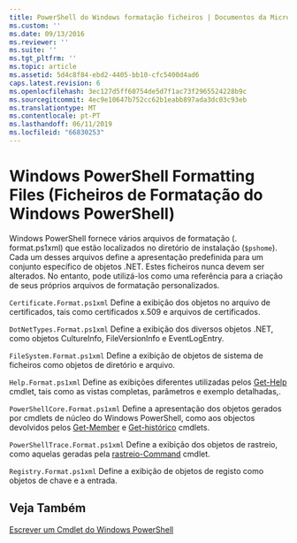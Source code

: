 ```yaml
---
title: PowerShell do Windows formatação ficheiros | Documentos da Microsoft
ms.custom: ''
ms.date: 09/13/2016
ms.reviewer: ''
ms.suite: ''
ms.tgt_pltfrm: ''
ms.topic: article
ms.assetid: 5d4c8f84-ebd2-4405-bb10-cfc5400d4ad6
caps.latest.revision: 6
ms.openlocfilehash: 3ec127d5ff60754de5d7f1ac73f2965524228b9c
ms.sourcegitcommit: 4ec9e10647b752cc62b1eabb897ada3dc03c93eb
ms.translationtype: MT
ms.contentlocale: pt-PT
ms.lasthandoff: 06/11/2019
ms.locfileid: "66830253"
---
```

# <a name="windows-powershell-formatting-files"></a>Windows PowerShell Formatting Files (Ficheiros de Formatação do Windows PowerShell)

Windows PowerShell fornece vários arquivos de formatação (. format.ps1xml) que estão localizados no diretório de instalação (`$pshome`). Cada um desses arquivos define a apresentação predefinida para um conjunto específico de objetos .NET. Estes ficheiros nunca devem ser alterados. No entanto, pode utilizá-los como uma referência para a criação de seus próprios arquivos de formatação personalizados.

`Certificate.Format.ps1xml` Define a exibição dos objetos no arquivo de certificados, tais como certificados x.509 e arquivos de certificados.

`DotNetTypes.Format.ps1xml` Define a exibição dos diversos objetos .NET, como objetos CultureInfo, FileVersionInfo e EventLogEntry.

`FileSystem.Format.ps1xml` Define a exibição de objetos de sistema de ficheiros como objetos de diretório e arquivo.

`Help.Format.ps1xml` Define as exibições diferentes utilizadas pelos [Get-Help](/powershell/module/Microsoft.PowerShell.Core/Get-Help) cmdlet, tais como as vistas completas, parâmetros e exemplo detalhadas,.

`PowerShellCore.Format.ps1xml` Define a apresentação dos objetos gerados por cmdlets de núcleo do Windows PowerShell, como aos objectos devolvidos pelos [Get-Member](/powershell/module/Microsoft.PowerShell.Utility/Get-Member) e [Get-histórico](/powershell/module/Microsoft.PowerShell.Core/Get-History) cmdlets.

`PowerShellTrace.Format.ps1xml` Define a exibição dos objetos de rastreio, como aquelas geradas pela [rastreio-Command](/powershell/module/Microsoft.PowerShell.Utility/Trace-Command) cmdlet.

`Registry.Format.ps1xml` Define a exibição de objetos de registo como objetos de chave e a entrada.

## <a name="see-also"></a>Veja Também

[Escrever um Cmdlet do Windows PowerShell](../cmdlet/writing-a-windows-powershell-cmdlet.md)
